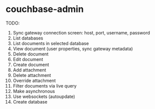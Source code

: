# couchbase-admin

TODO:
1. Sync gateway connection screen: host, port, username, password
2. List databases
3. List documents in selected database
4. View document (user properties, sync gateway metadata)
5. Delete document
6. Edit document
7. Create document
8. Add attachment
9. Delete attachment
10. Override attachment
11. Filter documents via live query
12. Make asynchronous
13. Use websockets (autoupdate)
14. Create database